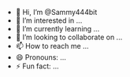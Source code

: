 - 👋 Hi, I’m @Sammy444bit
- 👀 I’m interested in ...
- 🌱 I’m currently learning ...
- 💞️ I’m looking to collaborate on ...
- 📫 How to reach me ...
- 😄 Pronouns: ...
- ⚡ Fun fact: ...

<!---
Sammy444bit/Sammy444bit is a ✨ special ✨ repository because its `README.md` (this file) appears on your GitHub profile.
You can click the Preview link to take a look at your changes.
--->
